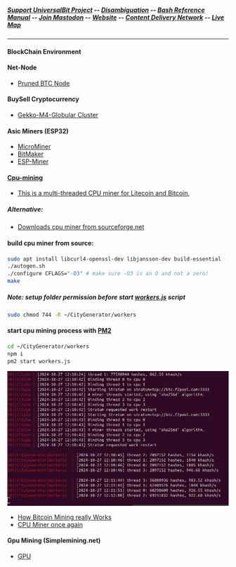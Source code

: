 ##### [Support UniversalBit Project](https://github.com/universalbit-dev/universalbit-dev/tree/main/support) -- [Disambiguation](https://en.wikipedia.org/wiki/Wikipedia:Disambiguation) -- [Bash Reference Manual](https://www.gnu.org/software/bash/manual/html_node/index.html) -- [Join Mastodon](https://mastodon.social/invite/wTHp2hSD) -- [Website](https://www.universalbit.it/) -- [Content Delivery Network](https://universalbitcdn.it/) -- [Live Map](https://bitnodes.io/nodes/live-map/)

---

#### BlockChain Environment

#### Net-Node 
* [Pruned BTC Node](https://github.com/universalbit-dev/universalbit-dev/tree/main/blockchain/bitcoin)
#### BuySell Cryptocurrency
* [Gekko-M4-Globular Cluster](https://github.com/universalbit-dev/gekko-m4-globular-cluster)

#### Asic Miners (ESP32)
* [MicroMiner](https://github.com/universalbit-dev/esptool/blob/master/README.md)
* [BitMaker](https://github.com/BitMaker-hub/NerdMiner_v2)
* [ESP-Miner](https://github.com/skot/ESP-Miner)

#### [Cpu-mining](https://bitcoinwiki.org/wiki/cpu-mining)
* [This is a multi-threaded CPU miner for Litecoin and Bitcoin](https://github.com/universalbit-dev/CityGenerator/tree/master/workers),

##### Alternative:
* [Downloads cpu miner from sourceforge.net](https://sourceforge.net/projects/cpuminer/files/)
#### build cpu miner from source:
```bash
sudo apt install libcurl4-openssl-dev libjansson-dev build-essential
./autogen.sh
./configure CFLAGS="-O3" # make sure -O3 is an O and not a zero!
make
```

##### Note: setup folder permission before start [workers.js](https://github.com/universalbit-dev/CityGenerator/blob/master/workers/workers.js) script
```bash
sudo chmod 744 -R ~/CityGenerator/workers
```

#### start cpu mining process with [PM2](https://pm2.keymetrics.io/docs/usage/quick-start/)
```bash
cd ~/CityGenerator/workers
npm i 
pm2 start workers.js
```
![CityGenerator](https://github.com/universalbit-dev/CityGenerator/blob/master/assets/images/CityGenerator_Workers.png "citygenerator")

* [How Bitcoin Mining really Works](https://www.freecodecamp.org/news/how-bitcoin-mining-really-works-38563ec38c87/)
* [CPU Miner once again](https://github.com/universalbit-dev/CityGenerator/blob/master/workers/workers.md)

#### Gpu Mining (Simplemining.net)
* [GPU](https://github.com/universalbit-dev/universalbit-dev/tree/main/blockchain)


